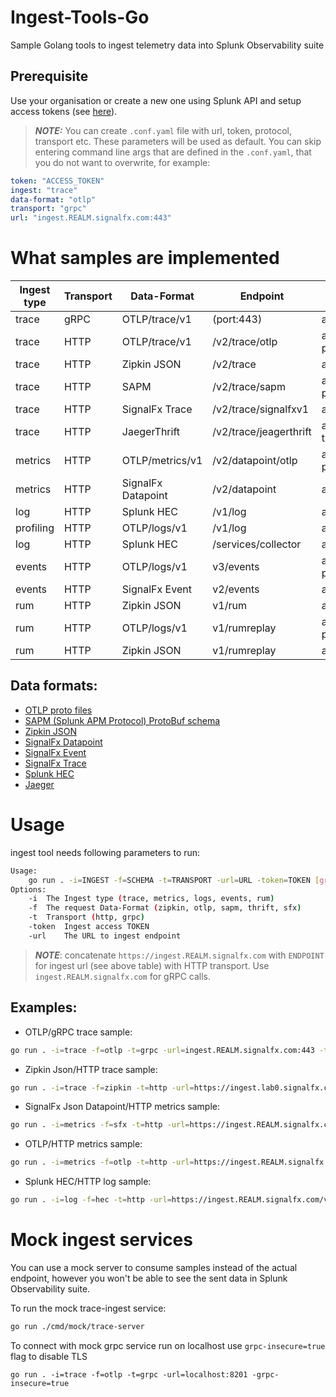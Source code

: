 # Ingest-Tools-Go
Sample Golang tools to ingest telemetry data into Splunk Observability suite

## Prerequisite
Use your organisation or create a new one using Splunk API and setup access tokens (see [here](https://github.com/LukaszSwolkien/ingest-tools)).

> **_NOTE:_**
You can create `.conf.yaml` file with url, token, protocol, transport etc. These parameters will be used as default. You can skip entering command line args that are defined in the `.conf.yaml`, that you do not want to overwrite, for example: 
```yaml
token: "ACCESS_TOKEN"
ingest: "trace"
data-format: "otlp"
transport: "grpc"
url: "ingest.REALM.signalfx.com:443"
```

# What samples are implemented

|Ingest type | Transport | Data-Format        | Endpoint               | Content-Type           | Sample  |
|------------|-----------|--------------------|------------------------|------------------------|---------|
|trace       |   gRPC    | OTLP/trace/v1      | (port:443)             | application/grpc       | &check; |
|trace       |   HTTP    | OTLP/trace/v1      | /v2/trace/otlp         | application/x-protobuf | &cross; |
|trace       |   HTTP    | Zipkin JSON        | /v2/trace              | application/json       | &check; |
|trace       |   HTTP    | SAPM               | /v2/trace/sapm         | application/x-protobuf | &cross; |
|trace       |   HTTP    | SignalFx Trace      | /v2/trace/signalfxv1   | application/json       | &cross; |
|trace       |   HTTP    | JaegerThrift       | /v2/trace/jeagerthrift | application/x-thrift   | &cross; |
|metrics     |   HTTP    | OTLP/metrics/v1    | /v2/datapoint/otlp     | application/x-protobuf | &check; |
|metrics     |   HTTP    | SignalFx Datapoint | /v2/datapoint          | application/json       | &check; |
|log         |   HTTP    | Splunk HEC         | /v1/log                | application/json       | &check; |
|profiling   |   HTTP    | OTLP/logs/v1       | /v1/log                | application/json       | &cross; |
|log         |   HTTP    | Splunk HEC         | /services/collector    | application/json       | &cross; |
|events      |   HTTP    | OTLP/logs/v1       | v3/events              | application/x-protobuf | &cross; |
|events      |   HTTP    | SignalFx Event     | v2/events              | application/json       | &cross; |
|rum         |   HTTP    | Zipkin JSON        | v1/rum                 | application/json       | &cross; |
|rum         |   HTTP    | OTLP/logs/v1       | v1/rumreplay           | application/x-protobuf | &cross; |
|rum         |   HTTP    | Zipkin JSON        | v1/rumreplay           | application/json       | &cross; |
## Data formats:

* [OTLP proto files](https://github.com/open-telemetry/opentelemetry-proto/tree/main/opentelemetry/proto) 
* [SAPM (Splunk APM Protocol) ProtoBuf schema](https://github.com/signalfx/sapm-proto)
* [Zipkin JSON](https://zipkin.io/pages/data_model.html)
* [SignalFx Datapoint](https://dev.splunk.com/observability/reference/api/ingest_data/latest#endpoint-send-metrics)
* [SignalFx Event](https://dev.splunk.com/observability/reference/api/ingest_data/latest#endpoint-send-events)
* [SignalFx Trace](https://dev.splunk.com/observability/reference/api/ingest_data/latest#endpoint-sendtraces)
* [Splunk HEC](https://docs.splunk.com/Documentation/Splunk/latest/Data/FormatEventsforHTTPEventCollector)
* [Jaeger](https://www.jaegertracing.io/docs/1.41/apis/)

# Usage

ingest tool needs following parameters to run:
```bash
Usage:
    go run . -i=INGEST -f=SCHEMA -t=TRANSPORT -url=URL -token=TOKEN [grpc-insecure=false]
Options:
    -i  The Ingest type (trace, metrics, logs, events, rum)
    -f  The request Data-Format (zipkin, otlp, sapm, thrift, sfx)
    -t  Transport (http, grpc)
    -token  Ingest access TOKEN
    -url    The URL to ingest endpoint
```

> **_NOTE_**: concatenate `https://ingest.REALM.signalfx.com` with `ENDPOINT` for ingest url (see above table) with HTTP transport. Use `ingest.REALM.signalfx.com` for gRPC calls.

## Examples:

* OTLP/gRPC trace sample:
```bash
go run . -i=trace -f=otlp -t=grpc -url=ingest.REALM.signalfx.com:443 -token=TOKEN
```

* Zipkin Json/HTTP trace sample:
```bash
go run . -i=trace -f=zipkin -t=http -url=https://ingest.lab0.signalfx.com/v2/trace -token=TOKEN
```

* SignalFx Json Datapoint/HTTP metrics sample:
```bash
go run . -i=metrics -f=sfx -t=http -url=https://ingest.REALM.signalfx.com/v2/datapoint -token=TOKEN
```

* OTLP/HTTP metrics sample:
```bash
go run . -i=metrics -f=otlp -t=http -url=https://ingest.REALM.signalfx.com/v2/datapoint/otlp -token=TOKEN
```

* Splunk HEC/HTTP log sample:
```bash
go run . -i=log -f=hec -t=http -url=https://ingest.REALM.signalfx.com/v1/logs -token=TOKEN
```

# Mock ingest services
You can use a mock server to consume samples instead of the actual endpoint, however you won't be able to see the sent data in Splunk Observability suite.

To run the mock trace-ingest service:

```bash
go run ./cmd/mock/trace-server
```

To connect with mock grpc service run on localhost use `grpc-insecure=true` flag to disable TLS

```
go run . -i=trace -f=otlp -t=grpc -url=localhost:8201 -grpc-insecure=true
```